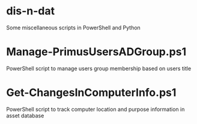 # dis-n-dat
Some miscellaneous scripts in PowerShell and Python



# Manage-PrimusUsersADGroup.ps1
PowerShell script to manage users group membership based on users title

# Get-ChangesInComputerInfo.ps1
PowerShell script to track computer location and purpose information in asset database
